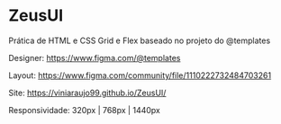 # ZeusUI

Prática de HTML e CSS Grid e Flex baseado no projeto do @templates

Designer: https://www.figma.com/@templates  

Layout: https://www.figma.com/community/file/1110222732484703261

Site: https://viniaraujo99.github.io/ZeusUI/

Responsividade: 320px | 768px | 1440px
